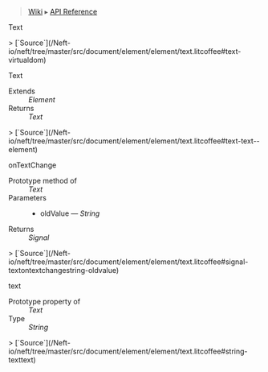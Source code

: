 > [Wiki](Home) ▸ [API Reference](API-Reference)

Text
<dl></dl>
> [`Source`](/Neft-io/neft/tree/master/src/document/element/element/text.litcoffee#text-virtualdom)

Text
<dl><dt>Extends</dt><dd><i>Element</i></dd><dt>Returns</dt><dd><i>Text</i></dd></dl>
> [`Source`](/Neft-io/neft/tree/master/src/document/element/element/text.litcoffee#text-text--element)

onTextChange
<dl><dt>Prototype method of</dt><dd><i>Text</i></dd><dt>Parameters</dt><dd><ul><li>oldValue — <i>String</i></li></ul></dd><dt>Returns</dt><dd><i>Signal</i></dd></dl>
> [`Source`](/Neft-io/neft/tree/master/src/document/element/element/text.litcoffee#signal-textontextchangestring-oldvalue)

text
<dl><dt>Prototype property of</dt><dd><i>Text</i></dd><dt>Type</dt><dd><i>String</i></dd></dl>
> [`Source`](/Neft-io/neft/tree/master/src/document/element/element/text.litcoffee#string-texttext)

